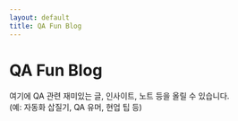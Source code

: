 ```yaml
---
layout: default
title: QA Fun Blog
---
```


# QA Fun Blog

여기에 QA 관련 재미있는 글, 인사이트, 노트 등을 올릴 수 있습니다.  
(예: 자동화 삽질기, QA 유머, 현업 팁 등)
